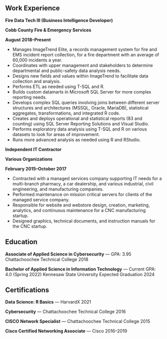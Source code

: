 ## Work Experience

**Fire Data Tech III (Business Intelligence Developer)**

**Cobb County Fire & Emergency Services**

**August 2018–Present**
- Manages ImageTrend Elite, a records management system for fire and EMS incident report collection, for a fire department with an average of 60,000 incidents a year.
- Coordinates with upper management and stakeholders to determine departmental and public-safety data analysis needs.
- Designs new fields and values within ImageTrend to facilitate data collection and analysis.
- Performs ETL as needed using T-SQL and R.
- Builds custom datamarts in Microsoft SQL Server for more complex reporting needs.
- Develops complex SQL queries involving joins between different server structures and architectures (MSSQL, Oracle, MariaDB), statistical aggregates, transformations, and integrated R code.
- Creates and deploys operational and statistical reports (83 and counting) using SQL Server Reporting Solutions and Visual Studio.
- Performs exploratory data analysis using T-SQL and R on various datasets to look for areas of improvement.
- Runs more advanced analysis as needed using R and RStudio.


**Independent IT Contractor**

**Various Organizations**

**February 2015–October 2017**
- Contracted with a managed services company supporting IT needs for a multi-branch pharmacy, a car dealership, and various industrial, civil engineering, and manufacturing companies.
- Performed maintenance on mission critical servers for clients of the managed service company.
- Responsible for website and webstore design, creation, marketing, analytics, and continuous maintenance for a CNC manufacturing startup.
- Designed graphics, technical documents, and instruction manuals for the CNC startup.


## Education

**Associate of Applied Science in Cybersecurity** —
GPA: 3.95
Chattachoochee Technical College 2018

**Bachelor of Applied Science in Information Technology** —
Current GPA: 4.0 (Spring 2022)
Kennesaw State University
Expected Graduation 2024


## Certifications

**Data Science: R Basics** —
HarvardX 2021

**Cybersecurity** —
Chattachoochee Technical College 2016

**CISCO Network Specialist** —
Chattachoochee Technical College 2015

**Cisco Certified Networking Associate** —
Cisco 2016–2019
